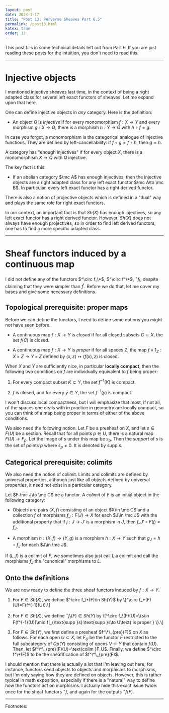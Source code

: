 ```yaml
---
layout: post
date: 2024-1-17
title: "Post 13: Perverse Sheaves Part 6.5"
permalink: /post13.html
katex: true
order: 13
---
```


This post fills in some technical details left out from Part 6. If you are just reading these posts for the intuition, you don't need to read this.

---

# Injective objects

I mentioned injective sheaves last time, in the context of being a right adapted class for several left exact functors of sheaves. Let me expand upon that here.

One can define injective objects in *any* category. Here is the definition:

- An object $Q$ is *injective* if for every monomorphism $f:X\to Y$ and every morphism $g:X\to Q$, there is a morphism $h:Y\to Q$ with $h\circ f = g$.

In case you forgot, a monomorphism is the categorical analogue of injective functions. They are defined by left-cancellability: if $f\circ g = f\circ h$, then $g=h$.

A category has "enough injectives" if for every object $X$, there is a monomorphism $X\to Q$ with $Q$ injective.

The key fact is this:

- If an abelian category $\mc A$ has enough injectives, then the injective objects are a right adapted class for any left exact functor $\mc A\to \mc B$. In particular, every left exact functor has a right derived functor.

There is also a notion of projective objects which is defined in a "dual" way and plays the same role for right exact functors.

In our context, an important fact is that $Sh(X)$ has enough injectives, so any left exact functor has a right derived functor. However, $Sh(X)$ does not always have enough projectives, so in order to find left derived functors, one has to find a more specific adapted class.

---

# Sheaf functors induced by a continuous map

I did not define any of the functors $^\circ f_\*$, $^\circ f^\*$, $^\circ f_!$, despite claiming that they were simpler than $f^!$. Before we do that, let me cover my bases and give some necessary definitions.

## Topological prerequisite: proper maps

Before we can define the functors, I need to define some notions you might not have seen before.

- A continuous map $f:X\to Y$ is *closed* if for all closed subsets $C\subset X$, the set $f(C)$ is closed.

- A continuous map $f:X\to Y$ is *proper* if for all spaces $Z$, the map $f\times 1_Z:X\times Z\to Y\times Z$ defined by $(x,z)\mapsto (f(x),z)$ is closed.

When $X$ and $Y$ are sufficiently nice, in particular **locally compact**, then the following two conditions on $f$ are individually equivalent to $f$ being proper:

1. For every compact subset $K\subset Y$, the set $f^{-1}(K)$ is compact.

2. $f$ is closed, and for every $y\in Y$, the set $f^{-1}(y)$ is compact.

I won't discuss local compactness, but I will emphasize that most, if not all, of the spaces one deals with in practice in geometry are locally compact, so you can think of a map being proper in terms of either of the above conditions.

We also need the following notion. Let $F$ be a presheaf on $X$, and let $s\in F(U)$ be a section. Recall that for all points $p\in U$, there is a natural map $F(U)\to F_p$. Let the image of $s$ under this map be $s_p$. Then the *support* of $s$ is the set of points $p$ where $s_p\neq 0$. It is denoted by supp $s$.

## Categorical prerequisite: colimits

We also need the notion of colimit. Limits and colimits are defined by universal properties, although just like all objects defined by universal properties, it need not exist in a particular category.

Let $F:\mc J\to \mc C$ be a functor. A *colimit* of $F$ is an initial object in the following category:

- Objects are pairs $(X,f)$ consisting of an object $X\in \mc C$ and a collection $f$ of morphisms $f_J:F(J)\to X$ for each $J\in \mc J$ with the additional property that if $j:J\to J'$ is a morphism in $J$, then $f\_{J'}\circ F(j)=f_J$.

- A morphism $h:(X,f)\to (Y,g)$ is a morphism $h:X\to Y$ such that $g_J=h\circ f_J$ for each $J\in \mc J$.

If $(L,f)$ is a colimit of $F$, we sometimes also just call $L$ a colimit and call the morphisms $f_J$ the "canonical" morphisms to $L$.

## Onto the definitions

We are now ready to define the three sheaf functors induced by $f:X\to Y$.

1. For $F\in Sh(X)$, we define $^\circ f_\*(F)\in Sh(Y)$ by \\[^\circ f_\*(F)(U)=F(f^{-1}(U)).\\]

2. For $F\in Sh(X)$, we define $^\circ f_!(F)\in Sh(Y)$ by \\[^\circ f_!(F)(U)=\\{s\in F(f^{-1}(U))\mid f\|\_{\text{supp }s}:\text{supp }s\to U\text{ is proper } \\}.\\]

3. For $F\in Sh(Y)$, we first define a presheaf $f^\*\_{pre}(F)$ on $X$ as follows. For each open $U\subset X$, let $F_U$ be the functor $F$ restricted to the full subcategory of $Op(Y)$ consisting of opens $V\subset Y$ that contain $f(U)$. Then, let $f^\*\_{pre}(F)(U)=\text{colim }F_U$. Finally, we define $^\circ f^\*(F)$ to be the sheafification of $f^\*\_{pre}(F)$.

I should mention that there is actually a lot that I'm leaving out here; for instance, functors send objects to objects and morphisms to morphisms, but I'm only saying how they are defined on objects. However, this is rather typical in math exposition, especially if there is a "natural" way to define how the functors act on morphisms. I actually hide this exact issue twice: once for the sheaf functors $^\circ f$, and again for the outputs $^\circ f(F)$.

---

Footnotes:
